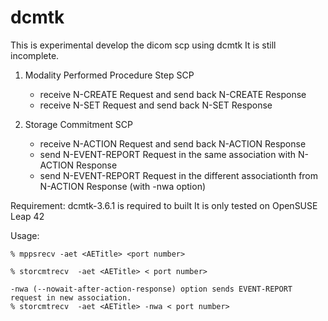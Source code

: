 # dcmtk

This is experimental develop the dicom scp using dcmtk
It is still incomplete.

1. Modality Performed Procedure Step SCP

   - receive N-CREATE Request and send back N-CREATE Response
   - receive N-SET Request and send back N-SET Response

2. Storage Commitment SCP

   - receive N-ACTION Request and send back N-ACTION Response
   - send N-EVENT-REPORT Request in the same association with N-ACTION Response
   - send N-EVENT-REPORT Request in the different associationth from N-ACTION Response (with -nwa option)

Requirement: 
    dcmtk-3.6.1 is required to built
    It is only tested on OpenSUSE Leap 42

Usage:

    % mppsrecv -aet <AETitle> <port number>
    
    % storcmtrecv  -aet <AETitle> < port number> 

    -nwa (--nowait-after-action-response) option sends EVENT-REPORT request in new association.
    % storcmtrecv  -aet <AETitle> -nwa < port number> 



